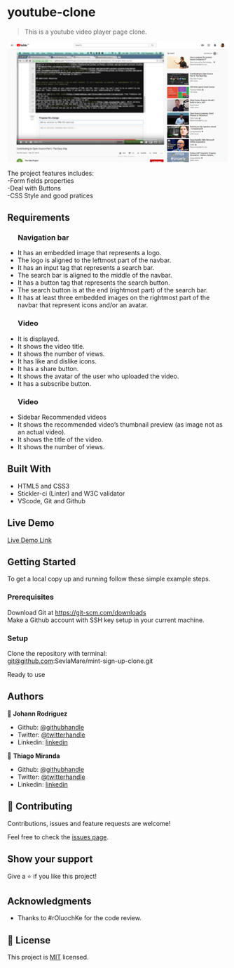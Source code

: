 # youtube-clone

> This is a youtube video player page clone.

![screenshot](https://github.com/SevlaMare/youtube-clone/blob/master/images/screenshot.png)

The project features includes:<br>
-Form fields properties<br>
-Deal with Buttons<br>
-CSS Style and good pratices<br>

## Requirements

<ul>
  <h3>Navigation bar</h3>
  <li>It has an embedded image that represents a logo.</li>
  <li>The logo is aligned to the leftmost part of the navbar.</li>
  <li>It has an input tag that represents a search bar.</li>
  <li>The search bar is aligned to the middle of the navbar.</li>
  <li>It has a button tag that represents the search button.</li>
  <li>The search button is at the end (rightmost part) of the search bar.</li>
  <li>It has at least three embedded images on the rightmost part of the navbar that represent icons and/or an avatar.</li>
</ul>

<ul>
  <h3>Video</h3>
  <li>It is displayed.</li>
  <li>It shows the video title.</li>
  <li>It shows the number of views.</li>
  <li>It has like and dislike icons.</li>
  <li>It has a share button.</li>
  <li>It shows the avatar of the user who uploaded the video.</li>
  <li>It has a subscribe button.</li>
</ul>

<ul>
  <h3>Video</h3>
  <li>Sidebar Recommended videos</li>
  <li>It shows the recommended video’s thumbnail preview (as image not as an actual video).</li>
  <li>It shows the title of the video.</li>
  <li>It shows the number of views.</li>
</ul>

## Built With

- HTML5 and CSS3 <br>
- Stickler-ci (Linter) and W3C validator <br>
- VScode, Git and Github <br>

## Live Demo

[Live Demo Link](https://sevlamare.github.io/youtube-clone/)


## Getting Started

To get a local copy up and running follow these simple example steps.

### Prerequisites
Download Git at https://git-scm.com/downloads<br>
Make a Github account with SSH key setup in your current machine.

### Setup
Clone the repository with terminal:<br>
git@github.com:SevlaMare/mint-sign-up-clone.git

Ready to use


## Authors

👤 **Johann Rodriguez**

- Github: [@githubhandle](https://github.com/JohannRodriguez)
- Twitter: [@twitterhandle](https://twitter.com/JohannRodriguez)
- Linkedin: [linkedin](https://linkedin.com/JohannRodriguez)

👤 **Thiago Miranda**

- Github: [@githubhandle](https://github.com/SevlaMare)
- Twitter: [@twitterhandle](https://twitter.com/SevlaMare)
- Linkedin: [linkedin](https://www.linkedin.com/in/sevlamare)

## 🤝 Contributing

Contributions, issues and feature requests are welcome!

Feel free to check the [issues page](issues/).

## Show your support

Give a ⭐️ if you like this project!

## Acknowledgments

- Thanks to #rOluochKe for the code review.

## 📝 License

This project is [MIT](lic.url) licensed.

